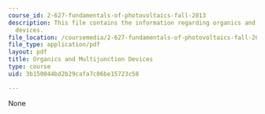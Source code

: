 ```yaml
---
course_id: 2-627-fundamentals-of-photovoltaics-fall-2013
description: This file contains the information regarding organics and multijunction
  devices.
file_location: /coursemedia/2-627-fundamentals-of-photovoltaics-fall-2013/3b150044bd2b29cafa7c06be15723c58_MIT2_627F13_lec16.pdf
file_type: application/pdf
layout: pdf
title: Organics and Multijunction Devices
type: course
uid: 3b150044bd2b29cafa7c06be15723c58

---
```

None